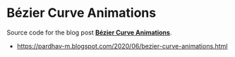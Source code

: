 # Bézier Curve Animations

Source code for the blog post **[Bézier Curve Animations](https://pardhav-m.blogspot.com/2020/06/bezier-curve-animations.html)**.

- https://pardhav-m.blogspot.com/2020/06/bezier-curve-animations.html
